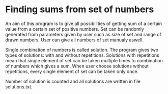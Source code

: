 # Finding sums from set of numbers

An aim of this program is to give all possibilities of getting sum of a certain value from a certain set of positive numbers. Set can be randomly generated from parameters given by user such as size of set and range of drawn numbers. User can give all numbers of set manualy aswell.

Single combination of numbers is called solution. The program gives two types of solutions: with and without repetitions. Solutions with repetitions mean that single element of set can be taken multiple times to combination of numbers which gives a sum. When user choose solutions without repetitions, every single element of set can be taken only once.

Number of solution is counted and all solutions are written in file solutions.txt.
